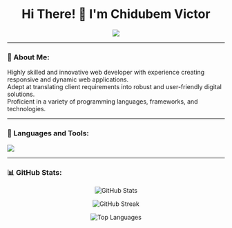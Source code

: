 <!-- Profile README -->

<h1 align="center">Hi There! 👋 I'm Chidubem Victor</h1>

<p align="center">
  <a href="https://github.com/micheal-victor"><img src="https://readme-typing-svg.herokuapp.com?lines=Frontend+Developer;UI%2FUX+Designer;Loves+to+Collaborate;Always+learning+new+things&center=true&width=500&height=50"></a>
</p>

---

### 💫 About Me:
Highly skilled and innovative web developer with experience creating responsive and dynamic web applications.  
Adept at translating client requirements into robust and user-friendly digital solutions.  
Proficient in a variety of programming languages, frameworks, and technologies.

---

### 🧠 Languages and Tools:

<p align="left">
  <img src="https://skillicons.dev/icons?i=react,nextjs,nodejs,ts,js,html,css,sass,tailwind,figma,git,github,python,postgresql" />
</p>

---

### 📊 GitHub Stats:

<p align="center">
  <!-- All-time stats (includes private + all commits) -->
  <img src="https://github-readme-stats.vercel.app/api?username=micheal-victor&show_icons=true&include_all_commits=true&count_private=true&theme=tokyonight" alt="GitHub Stats" />
</p>

<p align="center">
  <!-- Streak stats (already all-time by default) -->
  <img src="https://github-readme-streak-stats.herokuapp.com/?user=micheal-victor&theme=tokyonight" alt="GitHub Streak" />
</p>

<p align="center">
  <!-- Top languages -->
  <img src="https://github-readme-stats.vercel.app/api/top-langs/?username=micheal-victor&layout=compact&langs_count=8&theme=tokyonight" alt="Top Languages" />
</p>
